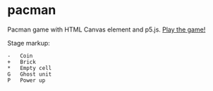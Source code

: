 # pacman
Pacman game with HTML Canvas element and p5.js.
[Play the game!](https://nenadv91.github.io/pacman/)

Stage markup:

    -	Coin
    +	Brick
    *	Empty cell
    G	Ghost unit
    P	Power up
